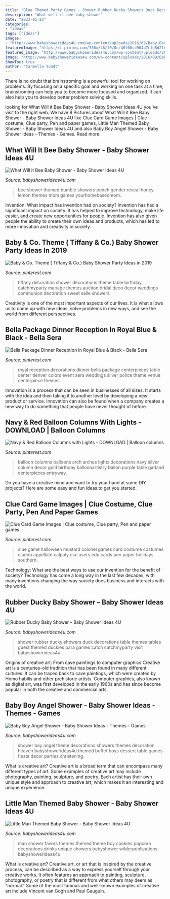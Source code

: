 ```yaml
---
title: "Blue Themed Party Games - Shower Rubber Ducky Showers Duck Decorations Table Themes Tables Guest Themed Duckies Para Games Catch Catchmyparty Visit Babyshowerideas4u"
description: "What will it bee baby shower"
date: "2023-01-25"
categories:
- "ideas"
tags: ["ideas"]
images:
- "http://www.babyshowerideas4u.com/wp-content/uploads/2016/09/Baby-Boy-Angel-Shower-Dessert-Buffet.jpg"
featuredImage: "https://i.pinimg.com/736x/46/f0/0c/46f00cd904b7cfd8d21d19ee16c0327f.jpg"
featured_image: "http://www.babyshowerideas4u.com/wp-content/uploads/2016/09/Baby-Boy-Angel-Shower-Dessert-Buffet.jpg"
image: "http://www.babyshowerideas4u.com/wp-content/uploads/2016/09/Baby-Boy-Angel-Shower-Dessert-Buffet.jpg"
ShowToc: true
author: "Carmella Yundt"
---
```



There is no doubt that brainstroming is a powerful tool for working on problems. By focusing on a specific goal and working on one task at a time, brainstroming can help you to become more focused and organized. It can also help you to develop better problem solving skills.

	

		
looking for What Will it Bee Baby Shower - Baby Shower Ideas 4U you've visit to the right web. We have 8 Pictures about What Will it Bee Baby Shower - Baby Shower Ideas 4U like Clue Card Game Images | Clue costume, Clue party, Pen and paper games, Little Man Themed Baby Shower - Baby Shower Ideas 4U and also Baby Boy Angel Shower - Baby Shower Ideas - Themes - Games. Read more:
		
    
## What Will It Bee Baby Shower - Baby Shower Ideas 4U

<img loading=lazy src="https://babyshowerideas4u.com/wp-content/uploads/2016/01/what-will-it-bee-baby-shower-lemon-drink.jpg" onerror="this.onerror=null;this.src='https://tse1.mm.bing.net/th?id=OIP.0Q3Cm2UAAt90hEHFyQB4QAHaLK&amp;pid=15.1';" alt="What Will it Bee Baby Shower - Baby Shower Ideas 4U">

_Source: babyshowerideas4u.com_

>bee shower themed bumble showers punch gender reveal honey lemon themes mom games yourhomebasedmom. 

	

Invention: What impact has invention had on society?
Invention has had a significant impact on society. It has helped to improve technology, make life easier, and create new opportunities for people. Invention has also given people the ability to create their own ideas and products, which has led to more innovation and creativity in society.

    
## Baby &amp; Co. Theme ( Tiffany &amp; Co.) Baby Shower Party Ideas In 2019

<img loading=lazy src="https://i.pinimg.com/736x/51/1a/8a/511a8a0dd7fcbcad5f1a7412f6099249.jpg?b=t" onerror="this.onerror=null;this.src='https://tse3.mm.bing.net/th?id=OIP.gJQknbYsIGnk9SNxlyEQRAHaJ3&amp;pid=15.1';" alt="Baby &amp; Co. Theme ( Tiffany &amp; Co.) Baby Shower Party Ideas in 2019">

_Source: pinterest.com_

>tiffany decoration shower decorations theme table birthday catchmyparty mariage themes auction bridal deco decor weddings communion décoration sweet salle showers. 

	

Creativity is one of the most important aspects of our lives. It is what allows us to come up with new ideas, solve problems in new ways, and see the world from different perspectives.

    
## Bella Package Dinner Reception In Royal Blue &amp; Black - Bella Sera

<img loading=lazy src="https://i.pinimg.com/736x/c2/6e/a5/c26ea509c3e4103f4a9b9fdb660577fa--royal-blue-wedding-decorations-royal-blue-weddings.jpg" onerror="this.onerror=null;this.src='https://tse3.mm.bing.net/th?id=OIP.lnzWx2uXdJI320pBfWZbhAAAAA&amp;pid=15.1';" alt="Bella Package Dinner Reception in Royal Blue &amp; Black - Bella Sera">

_Source: pinterest.com_

>royal reception decorations dinner bella package centerpieces table center denver colors event sera weddings silver police theme venue centerpiece themes. 

	

Innovation is a process that can be seen in businesses of all sizes. It starts with the idea and then taking it to another level by developing a new product or service. Innovation can also be found when a company creates a new way to do something that people have never thought of before.

    
## Navy &amp; Red Balloon Columns With Lights - DOWNLOAD | Balloon Columns

<img loading=lazy src="https://i.pinimg.com/736x/46/f0/0c/46f00cd904b7cfd8d21d19ee16c0327f.jpg" onerror="this.onerror=null;this.src='https://tse3.mm.bing.net/th?id=OIP.f0JRasr9RSIosHmRSQx6wgAAAA&amp;pid=15.1';" alt="Navy &amp; Red Balloon Columns with Lights - DOWNLOAD | Balloon columns">

_Source: pinterest.com_

>balloon columns balloons arch arches lights decorations navy silver column decor gold birthday balloonartistry ballon purple table garland centerpieces entryway. 

	

Do you have a creative mind and want to try your hand at some DIY projects? Here are some easy and fun ideas to get you started.

    
## Clue Card Game Images | Clue Costume, Clue Party, Pen And Paper Games

<img loading=lazy src="https://i.pinimg.com/736x/6a/02/66/6a0266290b04db233da63b6d57a6eb1b--group-halloween-halloween-party.jpg" onerror="this.onerror=null;this.src='https://tse2.mm.bing.net/th?id=OIP.9bQkPXSo6Ly1pxCvbgqy8gHaLJ&amp;pid=15.1';" alt="Clue Card Game Images | Clue costume, Clue party, Pen and paper games">

_Source: pinterest.com_

>clue game halloween mustard colonel games card costume costumes cluedo appellate calpoly csc users edu cards pen paper holidays southern. 

	

Technology: What are the best ways to use our invention for the benefit of society?
Technology has come a long way in the last few decades, with many inventions changing the way society does business and interacts with the world.

    
## Rubber Ducky Baby Shower – Baby Shower Ideas 4U

<img loading=lazy src="https://babyshowerideas4u.com/wp-content/uploads/2016/03/rubber-ducky-baby-shower-guest-tables.jpeg" onerror="this.onerror=null;this.src='https://tse2.mm.bing.net/th?id=OIP.289a7_XCCaP07XdNw-LJjwHaHD&amp;pid=15.1';" alt="Rubber Ducky Baby Shower – Baby Shower Ideas 4U">

_Source: babyshowerideas4u.com_

>shower rubber ducky showers duck decorations table themes tables guest themed duckies para games catch catchmyparty visit babyshowerideas4u. 

	

Origins of creative art: From cave paintings to computer graphics
Creative art is a centuries-old tradition that has been found in many different cultures. It can be traced back to cave paintings, which were created by Homo habilis and other prehistoric artists. Computer graphics, also known as digital art, was first developed in the early 1960s and has since become popular in both the creative and commercial arts.

    
## Baby Boy Angel Shower - Baby Shower Ideas - Themes - Games

<img loading=lazy src="http://www.babyshowerideas4u.com/wp-content/uploads/2016/09/Baby-Boy-Angel-Shower-Dessert-Buffet.jpg" onerror="this.onerror=null;this.src='https://tse3.mm.bing.net/th?id=OIP.CrgMG9yMoGAcG1Er7Z_ZTgHaJ4&amp;pid=15.1';" alt="Baby Boy Angel Shower - Baby Shower Ideas - Themes - Games">

_Source: babyshowerideas4u.com_

>shower boy angel theme decorations showers themes decoration heaven babyshowerideas4u themed buffet boys dessert table games fiesta decor parties christening. 

	

What is creative art?
Creative art is a broad term that can encompass many different types of art. Some examples of creative art may include photography, painting, sculpture, and poetry. Each artist has their own unique style and approach to creative art, which makes it an interesting and unique experience.

    
## Little Man Themed Baby Shower - Baby Shower Ideas 4U

<img loading=lazy src="https://babyshowerideas4u.com/wp-content/uploads/2014/07/little-man-favors.jpg" onerror="this.onerror=null;this.src='https://tse4.mm.bing.net/th?id=OIP.TAjtx7xzzR3q4aj_2LDuKwHaE6&amp;pid=15.1';" alt="Little Man Themed Baby Shower - Baby Shower Ideas 4U">

_Source: babyshowerideas4u.com_

>man shower favors themes themed theme boy cookies popcorn decorations drinks unique showers babyshower wilderpublications babyshowerideas4u. 

	

What is creative art?
Creative art, or art that is inspired by the creative process, can be described as a way to express yourself through your creative works. It often features an approach to painting, sculpture, photography, or poetry that is different from what others may deem as "normal." Some of the most famous and well-known examples of creative art include Vincent van Gogh and Paul Gauguin.

